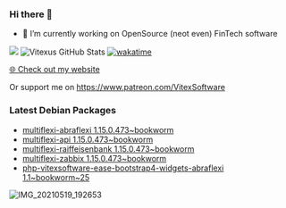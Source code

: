 ### Hi there 👋

- 🔭 I’m currently working on OpenSource  (neot even) FinTech software

![](https://komarev.com/ghpvc/?username=Vitexus)
![Vitexus GitHub Stats](https://github-readme-stats.vercel.app/api?username=Vitexus&show_icons=true)
[![wakatime](https://wakatime.com/badge/user/5abba9ca-813e-43ac-9b5f-b1cfdf3dc1c7.svg)](https://wakatime.com/@5abba9ca-813e-43ac-9b5f-b1cfdf3dc1c7)

<p><a href="https://vitexsoftware.cz">🌐 Check out my website</a></p>

Or support me on https://www.patreon.com/VitexSoftware

### Latest Debian Packages
<!-- DEBIAN-PACKAGES-LIST:START -->
- [multiflexi-abraflexi 1.15.0.473~bookworm](https://repo.vitexsoftware.com/package.php?package=multiflexi-abraflexi)
- [multiflexi-api 1.15.0.473~bookworm](https://repo.vitexsoftware.com/package.php?package=multiflexi-api)
- [multiflexi-raiffeisenbank 1.15.0.473~bookworm](https://repo.vitexsoftware.com/package.php?package=multiflexi-raiffeisenbank)
- [multiflexi-zabbix 1.15.0.473~bookworm](https://repo.vitexsoftware.com/package.php?package=multiflexi-zabbix)
- [php-vitexsoftware-ease-bootstrap4-widgets-abraflexi 1.1~bookworm~25](https://repo.vitexsoftware.com/package.php?package=php-vitexsoftware-ease-bootstrap4-widgets-abraflexi)
<!-- DEBIAN-PACKAGES-LIST:END -->

![IMG_20210519_192653](https://user-images.githubusercontent.com/2621130/120022731-1bd48900-bfed-11eb-90f9-4f88f560b8b7.jpg)

<!--
**Vitexus/Vitexus** is a ✨ _special_ ✨ repository because its `README.md` (this file) appears on your GitHub profile.

Here are some ideas to get you started:

- 🌱 I’m currently learning ...
- 👯 I’m looking to collaborate on ...
- 🤔 I’m looking for help with ...
- 💬 Ask me about ...
- 📫 How to reach me: ...
- 😄 Pronouns: ...
- ⚡ Fun fact: ...
-->



